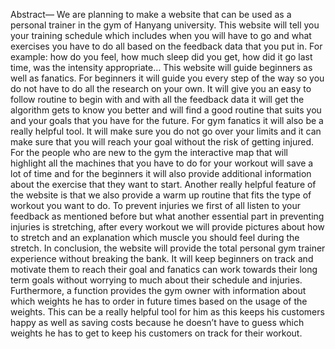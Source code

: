 Abstract— 
We are planning to make a website that can be used as a personal trainer in the gym of Hanyang university. This website will tell you your training schedule which includes when you will have to go and what exercises you have to do all based on the feedback data that you put in. For example: how do you feel, how much sleep did you get, how did it go last time, was the intensity appropriate…
	This website will guide beginners as well as fanatics. For beginners it will guide you every step of the way so you do not have to do all the research on your own. It will give you an easy to follow routine to begin with and with all the feedback data it will get the algorithm gets to know you better and will find a good routine that suits you and your goals that you have for the future. For gym fanatics it will also be a really helpful tool. It will make sure you do not go over your limits and it can make sure that you will reach your goal without the risk of getting injured. For the people who are new to the gym the interactive map that will highlight all the machines that you have to do for your workout will save a lot of time and for the beginners it will also provide additional information about the exercise that they want to start. Another really helpful feature of the website is that we also provide a warm up routine that fits the type of workout you want to do. To prevent injuries we first of all listen to your feedback as mentioned before but what another essential part in preventing injuries is stretching, after every workout we will provide pictures about how to stretch and an explanation which muscle you should feel during the stretch. 
In conclusion, the website will provide the total personal gym trainer experience without breaking the bank. It will keep beginners on track and motivate them to reach their goal and fanatics can work towards their long term goals without worrying to much about their schedule and injuries.
Furthermore, a function provides the gym owner with information about which weights he has to order in future times based on the usage of the weights. This can be a really helpful tool for him as this keeps his customers happy as well as saving costs because he doesn’t have to guess which weights he has to get to keep his customers on track for their workout. 
